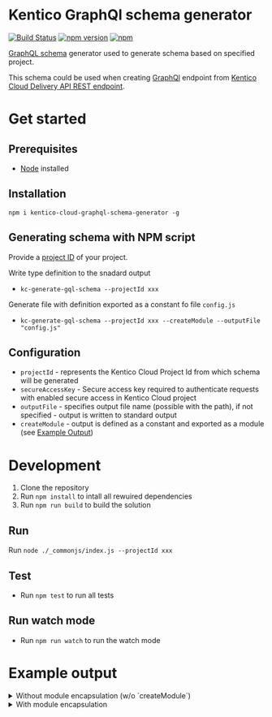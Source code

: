 # Kentico GraphQl schema generator
[![Build Status](https://api.travis-ci.org/Kentico/kentico-cloud-graphql-schema-generator.svg?branch=master)](https://travis-ci.org/Kentico/kentico-cloud-graphql-schema-generator)
[![npm version](https://badge.fury.io/js/kentico-cloud-graphql-schema-generator.svg)](https://www.npmjs.com/package/kentico-cloud-graphql-schema-generator)
[![npm](https://img.shields.io/npm/dt/kentico-cloud-graphql-schema-generator.svg)](https://www.npmjs.com/package/kentico-cloud-graphql-schema-generator)

[GraphQL schema](https://graphql.org/learn/schema/) generator used to generate schema based on specified project.

This schema could be used when creating [GraphQl](https://graphql.org) endpoint from [Kentico Cloud Delivery API REST endpoint](https://developer.kenticocloud.com/reference#delivery-api).

# Get started

## Prerequisites
* [Node](https://nodejs.org/en/download/) installed

## Installation
`npm i kentico-cloud-graphql-schema-generator -g`

## Generating schema with NPM script

Provide a [project ID](https://developer.kenticocloud.com/v1/reference) of your project. 

Write  type definition to the snadard output
* `kc-generate-gql-schema --projectId xxx`

Generate file with definition exported as a constant fo file `config.js`
* `kc-generate-gql-schema --projectId xxx --createModule --outputFile "config.js"`


## Configuration

* `projectId` - represents the Kentico Cloud Project Id from which schema will be generated
* `secureAccessKey` - Secure access key required to authenticate requests with enabled secure access in Kentico Cloud project
* `outputFile` - specifies output file name (possible with the path), if not specified - output is written to standard output
* `createModule` - output is defined as a constant and exported as a module (see [Example Output](#example-output))


# Development

1. Clone the repository
2. Run `npm install` to intall all rewuired dependencies
3. Run `npm run build` to build the solution


## Run

Run `node ./_commonjs/index.js --projectId xxx`

## Test
* Run `npm test` to run all tests

## Run watch mode
* Run `npm run watch` to run the watch mode

# Example output

<details>
<summary>Without module encapsulation (w/o `createModule`)</summary>

```
type SystemInfo {
  id: String!
  name: String!
  codename: String!
  language: String!
  type: String!
  lastModified: String!
}
interface ContentItem {
  system: SystemInfo!
}
type MultipleChoiceElementOption {
  name: String!
  codename: String
}
type TaxonomyTerm {
  name: String!
  codename: String
}
type Asset {
  name: String
  type: String
  size: Int
  description: String
  url: String,
}
type Link {
  codename: String
  itemID: String
  urlSlug: String
  type: String
}
type TextElement {
  type: String!
  name: String!
  value: String
}
type NumberElement {
  type: String!
  name: String!
  value: String
  number: Int
}
type DateTimeElement {
  type: String!
  name: String!
  value: String
  datetime: String
}
type MultipleChoiceElement {
  type: String!
  name: String!
  value: String
  options: [MultipleChoiceElementOption]
}
type UrlSlugElement {
  type: String!
  name: String!
  value: String
  data: String
}
type TaxonomyElement {
  type: String!
  name: String!
  value: String
  taxonomyGroup: String
  taxonomyTerms: [TaxonomyTerm]
}
type AssetElement {
  type: String!
  name: String!
  value: String
  assets: [Asset]
}
type RichTextElement {
  type: String!
  name: String!
  value: String
  linkedItemCodenames: [String]
  links: [Link]
}

type AboutUsContentType implements ContentItem {
  system: SystemInfo!
  metadata__og_description: TextElement
  metadata__meta_title: TextElement
  metadata__og_title: TextElement
  metadata__meta_description: TextElement
  metadata__twitter_site: TextElement
  url_pattern: UrlSlugElement
  metadata__twitter_image: AssetElement
  metadata__twitter_creator: TextElement
  metadata__twitter_title: TextElement
  metadata__twitter_description: TextElement
  metadata__og_image: AssetElement
  facts: [ContentItem]
}

```

</details>

<details>
<summary>With module encapsulation</summary>

```
export const TYPE_DEFINITION = `type SystemInfo {
  id: String!
  name: String!
  codename: String!
  language: String!
  type: String!
  lastModified: String!
}
interface ContentItem {
  system: SystemInfo!
}
type MultipleChoiceElementOption {
  name: String!
  codename: String
}
type TaxonomyTerm {
  name: String!
  codename: String
}
type Asset {
  name: String
  type: String
  size: Int
  description: String
  url: String,
}
type Link {
  codename: String
  itemID: String
  urlSlug: String
  type: String
}
type TextElement {
  type: String!
  name: String!
  value: String
}
type NumberElement {
  type: String!
  name: String!
  value: String
  number: Int
}
type DateTimeElement {
  type: String!
  name: String!
  value: String
  datetime: String
}
type MultipleChoiceElement {
  type: String!
  name: String!
  value: String
  options: [MultipleChoiceElementOption]
}
type UrlSlugElement {
  type: String!
  name: String!
  value: String
  data: String
}
type TaxonomyElement {
  type: String!
  name: String!
  value: String
  taxonomyGroup: String
  taxonomyTerms: [TaxonomyTerm]
}
type AssetElement {
  type: String!
  name: String!
  value: String
  assets: [Asset]
}
type RichTextElement {
  type: String!
  name: String!
  value: String
  linkedItemCodenames: [String]
  links: [Link]
}

type AboutUsContentType implements ContentItem {
  system: SystemInfo!
  metadata__og_description: TextElement
  metadata__meta_title: TextElement
  metadata__og_title: TextElement
  metadata__meta_description: TextElement
  metadata__twitter_site: TextElement
  url_pattern: UrlSlugElement
  metadata__twitter_image: AssetElement
  metadata__twitter_creator: TextElement
  metadata__twitter_title: TextElement
  metadata__twitter_description: TextElement
  metadata__og_image: AssetElement
  facts: [ContentItem]
}`;

```

</details>
